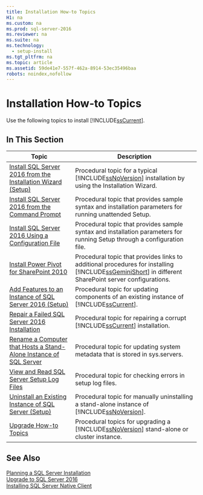 ```yaml
---
title: Installation How-to Topics
H1: na
ms.custom: na
ms.prod: sql-server-2016
ms.reviewer: na
ms.suite: na
ms.technology: 
  - setup-install
ms.tgt_pltfrm: na
ms.topic: article
ms.assetid: 59de41e7-557f-462a-8914-53ec35496baa
robots: noindex,nofollow
---
```

# Installation How-to Topics
  Use the following topics to install [!INCLUDE[ssCurrent](../../Token/Other/ssCurrent_md.md)].  
  
## In This Section  
  
|Topic|Description|  
|-----------|-----------------|  
|[Install SQL Server 2016 from the Installation Wizard &#40;Setup&#41;](../../Topics/TopicNameNotContainA/Install-SQL-Server-2016-from-the-Installation-Wizard--Setup-.md)|Procedural topic for a typical [!INCLUDE[ssNoVersion](../../Token/Other/ssNoVersion_md.md)] installation by using the Installation Wizard.|  
|[Install SQL Server 2016 from the Command Prompt](../../Topics/TopicNameNotContainA/Install-SQL-Server-2016-from-the-Command-Prompt.md)|Procedural topic that provides sample syntax and installation parameters for running unattended Setup.|  
|[Install SQL Server 2016 Using a Configuration File](../../Topics/TopicNameContainA/Install-SQL-Server-2016-Using-a-Configuration-File.md)|Procedural topic that provides sample syntax and installation parameters for running Setup through a configuration file.|  
|[Install Power Pivot for SharePoint 2010](assetId:///eec38696-5e26-46fa-bc83-aa776f470ce8)|Procedural topic that provides links to additional procedures for installing [!INCLUDE[ssGeminiShort](../../Token/Other/ssGeminiShort_md.md)] in different SharePoint server configurations.|  
|[Add Features to an Instance of SQL Server 2016 &#40;Setup&#41;](../../Topics/TopicNameNotContainA/Add-Features-to-an-Instance-of-SQL-Server-2016--Setup-.md)|Procedural topic for updating components of an existing instance of [!INCLUDE[ssCurrent](../../Token/Other/ssCurrent_md.md)].|  
|[Repair a Failed SQL Server 2016 Installation](../../Topics/TopicNameContainA/Repair-a-Failed-SQL-Server-2016-Installation.md)|Procedural topic for repairing a corrupt [!INCLUDE[ssCurrent](../../Token/Other/ssCurrent_md.md)] installation.|  
|[Rename a Computer that Hosts a Stand-Alone Instance of SQL Server](../../Topics/TopicNameContainA/Rename-a-Computer-that-Hosts-a-Stand-Alone-Instance-of-SQL-Server.md)|Procedural topic for updating system metadata that is stored in sys.servers.|  
|[View and Read SQL Server Setup Log Files](../../Topics/TopicNameNotContainA/View-and-Read-SQL-Server-Setup-Log-Files.md)|Procedural topic for checking errors in setup log files.|  
|[Uninstall an Existing Instance of SQL Server &#40;Setup&#41;](../../Topics/TopicNameNotContainA/Uninstall-an-Existing-Instance-of-SQL-Server--Setup-.md)|Procedural topic for manually uninstalling a stand\-alone instance of [!INCLUDE[ssNoVersion](../../Token/Other/ssNoVersion_md.md)].|  
|[Upgrade How-to Topics](../../Topics/TopicNameNotContainA/Upgrade-How-to-Topics.md)|Procedural topics for upgrading a [!INCLUDE[ssNoVersion](../../Token/Other/ssNoVersion_md.md)] stand\-alone or cluster instance.|  
  
## See Also  
 [Planning a SQL Server Installation](../../Topics/TopicNameContainA/Planning-a-SQL-Server-Installation.md)   
 [Upgrade to SQL Server 2016](../../Topics/TopicNameNotContainA/Upgrade-to-SQL-Server-2016.md)   
 [Installing SQL Server Native Client](../Topic/Installing%20SQL%20Server%20Native%20Client.md)  
  
  